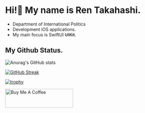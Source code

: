 # Hi!👋 My name is Ren Takahashi.
- Department of International Politics
- Development iOS applications.
- My main focus is SwiftUI <s>UIKit</s>.

## My Github Status.
  
![Anurag's GitHub stats](https://github-readme-stats.vercel.app/api?username=reeen21&theme=midnight-purple)
  
[![GitHub Streak](https://streak-stats.demolab.com?user=reeen21&theme=shadow-purple&hide_border=true&date_format=%5BY.%5Dn.j&mode=weekly)](https://git.io/streak-stats)

[![trophy](https://github-profile-trophy.vercel.app/?username=reeen21&theme=tokyonight&margin-w=10&row=2&column=3)](https://github.com/reeen21/github-profile-trophy)

<a href="https://www.buymeacoffee.com/reeen21" target="_blank"><img src="https://cdn.buymeacoffee.com/buttons/v2/default-violet.png" alt="Buy Me A Coffee" style="height: 60px !important;width: 217px !important;" ></a>
